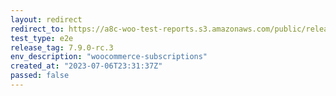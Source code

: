 ```yaml
---
layout: redirect
redirect_to: https://a8c-woo-test-reports.s3.amazonaws.com/public/release/7.9.0-rc.3/woocommerce-subscriptions/e2e/index.html
test_type: e2e
release_tag: 7.9.0-rc.3
env_description: "woocommerce-subscriptions"
created_at: "2023-07-06T23:31:37Z"
passed: false
---
```

